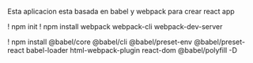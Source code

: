 Esta aplicacion esta basada en babel y webpack para crear react app

! npm init
! npm install webpack webpack-cli webpack-dev-server

! npm install @babel/core @babel/cli @babel/preset-env @babel/preset-react babel-loader html-webpack-plugin react-dom @babel/polyfill -D
